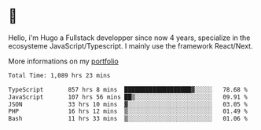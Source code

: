 # 👋 

Hello, i'm Hugo a Fullstack developper since now 4 years, specialize in the ecosysteme JavaScript/Typescript. I mainly use the framework React/Next.

More informations on my [portfolio](https://hcampos.fr)

<!--START_SECTION:waka-->

```txt
Total Time: 1,089 hrs 23 mins

TypeScript       857 hrs 8 mins  ███████████████████▓░░░░░   78.68 %
JavaScript       107 hrs 56 mins ██▒░░░░░░░░░░░░░░░░░░░░░░   09.91 %
JSON             33 hrs 10 mins  ▓░░░░░░░░░░░░░░░░░░░░░░░░   03.05 %
PHP              16 hrs 12 mins  ▒░░░░░░░░░░░░░░░░░░░░░░░░   01.49 %
Bash             11 hrs 33 mins  ▒░░░░░░░░░░░░░░░░░░░░░░░░   01.06 %
```

<!--END_SECTION:waka-->
